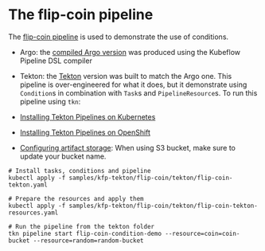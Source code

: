 # The flip-coin pipeline

The [flip-coin pipeline](https://github.com/kubeflow/pipelines/blob/master/samples/core/condition/condition.py)
is used to demonstrate the use of conditions. 

* Argo: the [compiled Argo version](https://github.com/kubeflow/kfp-tekton/blob/master/kfp-samples/conditionsflip-coin-kfp.yaml) was produced using the Kubeflow Pipeline DSL compiler

* Tekton: the [Tekton]() version was built to match the Argo one. This pipeline is over-engineered for what it does, but it demonstrate using `Condition`s in combination with `Task`s and `PipelineResource`s. To run this pipeline using `tkn`:

* [Installing Tekton Pipelines on Kubernetes](https://github.com/tektoncd/pipeline/blob/master/docs/install.md#installing-tekton-pipelines-on-kubernetes) 

* [Installing Tekton Pipelines on OpenShift](https://github.com/tektoncd/pipeline/blob/master/docs/install.md#installing-tekton-pipelines-on-openshift)

* [Configuring artifact storage](https://github.com/tektoncd/pipeline/blob/master/docs/install.md#configuring-artifact-storage): When using S3 bucket, make sure to update your bucket name.

```
# Install tasks, conditions and pipeline
kubectl apply -f samples/kfp-tekton/flip-coin/tekton/flip-coin-tekton.yaml

# Prepare the resources and apply them
kubectl apply -f samples/kfp-tekton/flip-coin/tekton/flip-coin-tekton-resources.yaml

# Run the pipeline from the tekton folder
tkn pipeline start flip-coin-condition-demo --resource=coin=coin-bucket --resource=random=random-bucket
```
